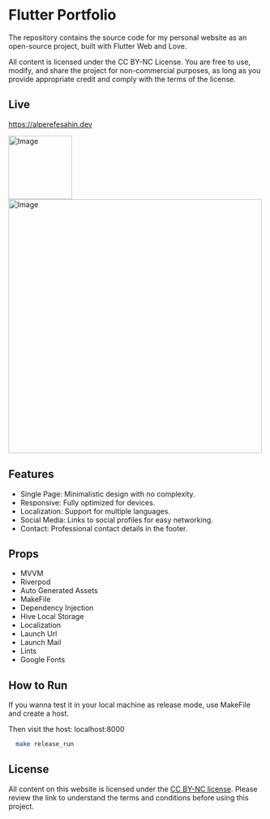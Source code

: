 # Flutter Portfolio

The repository contains the source code for my personal website as an open-source project, built with Flutter Web and Love.

All content is licensed under the CC BY-NC License. You are free to use, modify, and share the project for non-commercial purposes, as long as you provide appropriate credit and comply with the terms of the license.

## Live

https://alperefesahin.dev

<img width="125" alt="Image" src="https://github.com/user-attachments/assets/cc013a8e-aee5-40d8-a1e9-181162de0207" />
<img width="500" alt="Image" src="https://github.com/user-attachments/assets/b4dbc8ea-15f5-4981-abc6-20bbdcf12fe5" />

## Features

- Single Page: Minimalistic design with no complexity.
- Responsive: Fully optimized for devices.
- Localization: Support for multiple languages.
- Social Media: Links to social profiles for easy networking.
- Contact: Professional contact details in the footer.

## Props

- MVVM
- Riverpod
- Auto Generated Assets
- MakeFile
- Dependency Injection
- Hive Local Storage
- Localization
- Launch Url
- Launch Mail
- Lints
- Google Fonts

## How to Run

If you wanna test it in your local machine as release mode, use MakeFile and create a host.

Then visit the host: localhost:8000

```bash
  make release_run
```

## License
All content on this website is licensed under the [CC BY-NC license](https://creativecommons.org/licenses/by-nc/4.0/deed.en). Please review the link to understand the terms and conditions before using this project.
